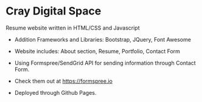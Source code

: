 # Cray Digital Space

Resume website written in HTML/CSS and Javascript

* Addition Frameworks and Libraries:
	Bootstrap,
	JQuery,
	Font Awesome
* Website includes: 
	About section, 
	Resume,
	Portfolio,
	Contact Form
	
* Using Formspree/SendGrid API for sending information through Contact Form. 
* Check them out at https://formspree.io 

* Deployed through Github Pages.

